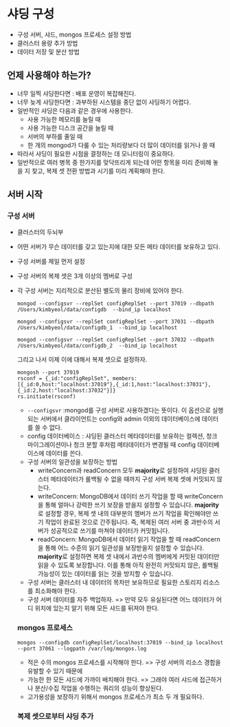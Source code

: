 # 샤딩 구성
- 구성 서버, 샤드, mongos 프로세스 설정 방법
- 클러스터 용량 추가 방법
- 데이터 저장 및 분산 방법
## 언제 사용해야 하는가?
- 너무 일찍 샤딩한다면 : 배포 운영이 복잡해진다.
- 너무 늦게 샤딩한다면 : 과부하된 시스템을 중단 없이 샤딩하기 어렵다.
- 일반적인 샤딩은 다음과 같은 경우에 사용한다.
  - 사용 가능한 메모리를 늘릴 때
  - 사용 가능한 디스크 공간을 늘릴 때
  - 서버의 부하를 줄일 때
  - 한 개의 mongod가 다룰 수 있는 처리량보다 더 많이 데이터를 읽거나 쓸 때
- 따라서 샤딩이 필요한 시점을 결정하는 데 모니터링이 중요하다.
- 일반적으로 여러 병목 중 한가지를 맞닥뜨리게 되는데 어떤 항목을 미리 준비해 놓을 지 찾고, 복제 셋 전환 방법과 시기를 미리 계획해야 한다.

## 서버 시작
### 구성 서버
- 클러스터의 두뇌부
- 어떤 서버가 무슨 데이터를 갖고 있는지에 대한 모든 메타 데이터를 보유하고 있다.
- 구성 서버를 제일 먼저 설정
- 구성 서버의 복제 셋은 3개 이상의 멤버로 구성
- 각 구성 서버는 지리적으로 분산된 별도의 물리 장비에 있어야 한다.
    ```
   mongod --configsvr --replSet configReplSet --port 37019 --dbpath /Users/kimbyeol/data/configdb  --bind_ip localhost
   ```

   ```
   mongod --configsvr --replSet configReplSet --port 37031 --dbpath /Users/kimbyeol/data/configdb_1  --bind_ip localhost
   ```

   ```
   mongod --configsvr --replSet configReplSet --port 37032 --dbpath /Users/kimbyeol/data/configdb_2  --bind_ip localhost
   ```

   그리고 나서 이제 이에 대해서 복제 셋으로 설정하자.
   ```
   mongosh --port 37019
   rsconf = {_id:"configReplSet", members:[{_id:0,host:"localhost:37019"},{_id:1,host:"localhost:37031"},{_id:2,host:"localhost:37032"}]}
   rs.initiate(rsconf)
   ```
  - ```--configsvr``` :mongod를 구성 서버로 사용하겠다는 뜻이다. 이 옵션으로 실행되는 서버에서 클라이언트는 config와 admin 이외의 데이터베이스에 데이터를 쓸 수 없다.
  - config 데이터베이스 : 샤딩된 클러스터 메타데이터를 보유하는 컬렉션, 청크 마이그레이션이나 청크 분할 후처럼 메타데이터가 변경될 때 config 데이터베이스에 데이터를 쓴다.
  - 구성 서버의 일관성을 보장하는 방법
    - writeConcern과 readConcern 모두 **majority**로 설정하여 샤딩된 클러스터 메타데이터가 롤백될 수 없을 때까지 구성 서버 복제 셋에 커밋되지 않는다.
    - writeConcern:
       MongoDB에서 데이터 쓰기 작업을 할 때 writeConcern을 통해 얼마나 강력한 쓰기 보장을 받을지 설정할 수 있습니다.
       **majority**로 설정할 경우, 복제 셋 내의 대부분의 멤버가 쓰기 작업을 확인해야만 쓰기 작업이 완료된 것으로 간주됩니다. 즉, 복제된 여러 서버 중 과반수의 서버가 성공적으로 쓰기를 마쳐야 데이터가 커밋됩니다.
    - readConcern:
      MongoDB에서 데이터 읽기 작업을 할 때 readConcern을 통해 어느 수준의 읽기 일관성을 보장받을지 설정할 수 있습니다.
      **majority**로 설정하면 복제 셋 내에서 과반수의 멤버에게 커밋된 데이터만 읽을 수 있도록 보장합니다. 이를 통해 아직 완전히 커밋되지 않은, 롤백될 가능성이 있는 데이터를 읽는 것을 방지할 수 있습니다.
  - 구성 서버는 클러스터 내 데이터의 목차만 보유하므로 필요한 스토리지 리소스를 최소화해야 한다.
  - 구성 서버 데이터를 자주 백업하자. => 만약 모두 유실된다면 어느 데이터가 어디 위치에 있는지 알기 위해 모든 샤드를 뒤져야 한다.

  ### mongos 프로세스
   ```
   mongos --configdb configReplSet/localhost:37019 --bind_ip localhost --port 37061 --logpath /var/log/mongos.log
   ```
   - 적은 수의 mongos 프로세스를 시작해야 한다. => 구성 서버의 리소스 경합을 유발할 수 있기 때문에
   - 가능한 한 모든 샤드에 가까이 배치해야 한다. => 그래야 여러 샤드에 접근하거나 분산/수집 작업을 수행하는 쿼리의 성능이 향상된다.
   - 고가용성을 보장하기 위해서 mongos 프로세스가 최소 두 개 필요하다.
  ### 복제 셋으로부터 샤딩 추가
  

